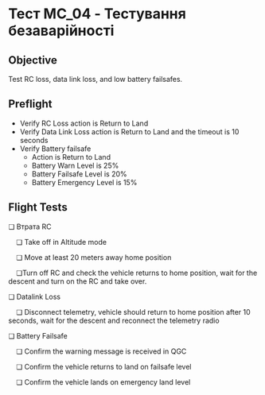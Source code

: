 # Тест MC_04 - Тестування безаварійності

## Objective

Test RC loss, data link loss, and low battery failsafes.

## Preflight

- Verify RC Loss action is Return to Land
- Verify Data Link Loss action is Return to Land and the timeout is 10 seconds
- Verify Battery failsafe
    - Action is Return to Land
    - Battery Warn Level is 25%
    - Battery Failsafe Level is 20%
    - Battery Emergency Level is 15%

## Flight Tests

❏ Втрата RC

&nbsp;&nbsp;&nbsp;&nbsp;❏ Take off in Altitude mode

&nbsp;&nbsp;&nbsp;&nbsp;❏ Move at least 20 meters away home position

&nbsp;&nbsp;&nbsp;&nbsp;❏Turn off RC and check the vehicle returns to home position, wait for the descent and turn on the RC and take over.

❏ Datalink Loss

&nbsp;&nbsp;&nbsp;&nbsp;❏ Disconnect telemetry, vehicle should return to home position after 10 seconds, wait for the descent and reconnect the telemetry radio

❏ Battery Failsafe

&nbsp;&nbsp;&nbsp;&nbsp;❏ Confirm the warning message is received in QGC

&nbsp;&nbsp;&nbsp;&nbsp;❏ Confirm the vehicle returns to land on failsafe level

&nbsp;&nbsp;&nbsp;&nbsp;❏ Confirm the vehicle lands on emergency land level
